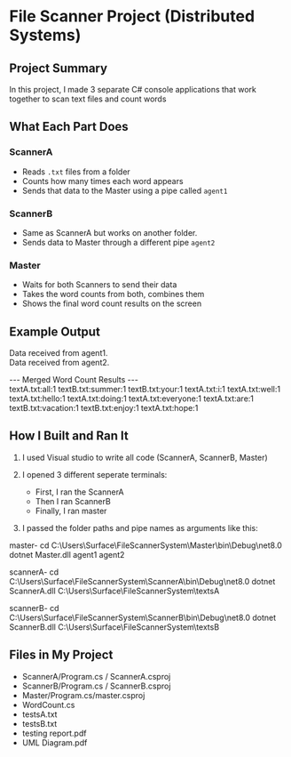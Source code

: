 # File Scanner Project (Distributed Systems)
## Project Summary
In this project, I made 3 separate C# console applications that work together to scan text files and count words

## What Each Part Does

### ScannerA
- Reads `.txt` files from a folder
- Counts how many times each word appears
- Sends that data to the Master using a pipe called `agent1`

### ScannerB
- Same as ScannerA but works on another folder.
- Sends data to Master through a different pipe `agent2`

### Master
- Waits for both Scanners to send their data
- Takes the word counts from both, combines them
- Shows the final word count results on the screen

## Example Output

Data received from agent1.  
Data received from agent2.  

--- Merged Word Count Results ---  
textA.txt:all:1
textB.txt:summer:1
textB.txt:your:1
textA.txt:i:1
textA.txt:well:1
textA.txt:hello:1
textA.txt:doing:1
textA.txt:everyone:1
textA.txt:are:1
textB.txt:vacation:1
textB.txt:enjoy:1
textA.txt:hope:1

## How I Built and Ran It

1. I used Visual studio to write all code  (ScannerA, ScannerB, Master)  
2. I opened 3 different seperate  terminals:  
   - First, I ran the ScannerA  
   - Then I ran ScannerB  
   - Finally, I ran master

3. I passed the folder paths and pipe names as arguments like this:  

master-
cd C:\Users\Surface\FileScannerSystem\Master\bin\Debug\net8.0
dotnet Master.dll agent1 agent2

scannerA-
cd C:\Users\Surface\FileScannerSystem\ScannerA\bin\Debug\net8.0
dotnet ScannerA.dll C:\Users\Surface\FileScannerSystem\textsA

scannerB-
cd C:\Users\Surface\FileScannerSystem\ScannerB\bin\Debug\net8.0
dotnet ScannerB.dll C:\Users\Surface\FileScannerSystem\textsB


## Files in My Project

- ScannerA/Program.cs / ScannerA.csproj  
- ScannerB/Program.cs / ScannerB.csproj  
- Master/Program.cs/master.csproj  
- WordCount.cs  
- testsA.txt  
- testsB.txt  
- testing report.pdf
- UML Diagram.pdf
